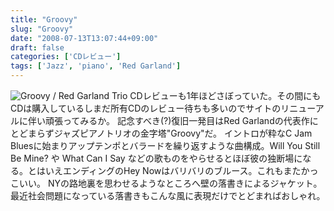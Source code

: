 ```yaml
---
title: "Groovy"
slug: "Groovy"
date: "2008-07-13T13:07:44+09:00"
draft: false
categories: ['CDレビュー']
tags: ['Jazz', 'piano', 'Red Garland']
---
```


![Groovy / Red Garland Trio](/wp-content/uploads/2008/07/20080713.jpg) CDレビューも1年ほどさぼっていた。その間にもCDは購入しているしまだ所有CDのレビュー待ちも多いのでサイトのリニューアルに伴い頑張ってみるか。 記念すべき(?)復旧一発目はRed Garlandの代表作にとどまらずジャズピアノトリオの金字塔"Groovy"だ。 イントロが粋なC Jam Bluesに始まりアップテンポとバラードを繰り返すような曲構成。Will You Still Be Mine? や What Can I Say などの歌ものをやらせるとほぼ彼の独断場になる。とはいえエンディングのHey Nowはバリバリのブルース。これもまたかっこいい。  NYの路地裏を思わせるようなところへ壁の落書きによるジャケット。最近社会問題になっている落書きもこんな風に表現だけでとどまればおしゃれ。